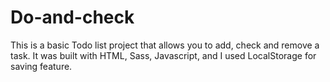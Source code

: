 # Do-and-check
This is a basic Todo list project that allows you to add, check and remove a task. It was built with HTML, Sass, Javascript, and I used LocalStorage for saving feature.  
